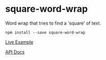 # square-word-wrap

Word wrap that tries to find a 'square' of text.


`npm install --save square-word-wrap`



[Live Example](docs/index.html)

[API Docs](docs/api/)
